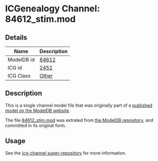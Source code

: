 # ICGenealogy Channel: 84612\_stim.mod

## Details

Name | Description
---- | -----------
ModelDB id | [84612](http://senselab.med.yale.edu/ModelDB/ShowModel.cshtml?model=84612)
ICG id | [2452](http://icg.neurotheory.ox.ac.uk/channels/other/2452)
ICG Class | [Other](http://icg.neurotheory.ox.ac.uk/channels/other)

## Description

This is a single channel model file that was originally part of a [published model on the ModelDB website](http://senselab.med.yale.edu/mModelDB/ShowModel.cshtml?model=84612).

The file [84612\_stim.mod](84612_stim.mod) was extrated from [the ModelDB repository](http://senselab.med.yale.edu/ModelDB/ShowModel.cshtml?model=84612), and committed in its original form.

## Usage

See the [icg-channel super-repository](https://github.com/icgenealogy/icg-channels) for more information.
